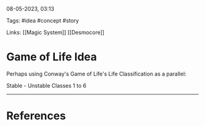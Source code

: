 08-05-2023, 03:13

Tags: #idea #concept #story

Links: [[Magic System]] [[Desmocore]]
# Game of Life Idea


Perhaps using Conway's Game of Life's Life Classification as a parallel:

Stable - Unstable Classes 1 to 6



---
# References